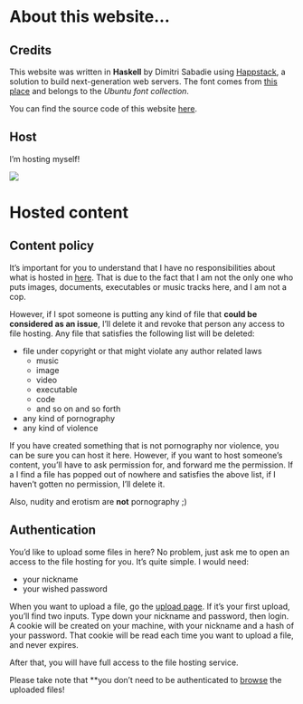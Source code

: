 ﻿# About this website…

## Credits

This website was written in **Haskell** by Dimitri Sabadie using
[Happstack](http://happstack.com/), a solution to build next-generation web
servers. The font comes from
[this place](http://www.google.com/fonts#UsePlace:use/Collection:Ubuntu) and
belongs to the *Ubuntu font collection*.

You can find the source code of this website
[here](https://github.com/phaazon/phaazon.net).

## Host

I’m hosting myself!

<a href="http://www.raspberrypi.org">![](/assets/uploaded/raspi.jpg)</a>

# Hosted content

## Content policy

It’s important for you to understand that I have no responsibilities about
what is hosted in [here](/browse). That is due to the fact that I am not the
only one who puts images, documents, executables or music tracks here, and I am
not a cop.

However, if I spot someone is putting any kind of file that **could be
considered as an issue**, I’ll delete it and revoke that person
any access to file hosting. Any file that satisfies the following list will be
deleted:

- file under copyright or that might violate any author related laws
    - music
    - image
    - video
    - executable
    - code
    - and so on and so forth
- any kind of pornography
- any kind of violence

If you have created something that is not pornography nor violence, you can be
sure you can host it here. However, if you want to host someone’s content,
you’ll have to ask permission for, and forward me the permission. If a I find
a file has popped out of nowhere and satisfies the above list, if I haven’t
gotten no permission, I’ll delete it.

Also, nudity and erotism are **not** pornography ;)

## Authentication

You’d like to upload some files in here? No problem, just ask me to open an
access to the file hosting for you. It’s quite simple. I would need:

- your nickname
- your wished password

When you want to upload a file, go the [upload page](/upload). If it’s your
first upload, you’ll find two inputs. Type down your nickname and password,
then login. A cookie will be created on your machine, with your nickname and a
hash of your password. That cookie will be read each time you want to upload a
file, and never expires.

After that, you will have full access to the file hosting service.

Please take note that **you don’t need to be authenticated to [browse](/browse)
the uploaded files!
